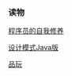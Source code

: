 ### 读物

[程序员的自我修养](https://www.kancloud.cn/kancloud/a-programmer-prepares/78160)

[设计模式Java版](https://www.gitbook.com/book/quanke/design-pattern-java)

[品玩](http://www.pingwest.com/)
